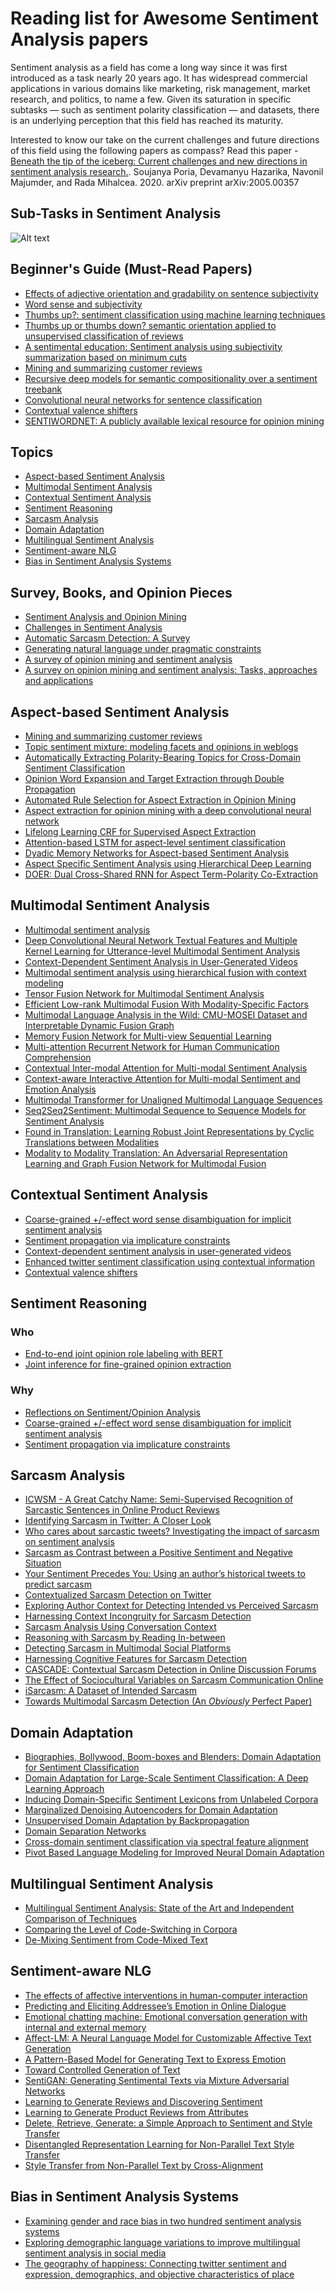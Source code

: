 # Reading list for Awesome Sentiment Analysis papers

Sentiment analysis as a field has come a long way since it was first introduced as a task nearly 20 years ago. It has
widespread commercial applications in various domains like marketing, risk management, market research, and politics, to name a few. Given its saturation in specific subtasks — such as sentiment polarity classification — and datasets, there is an underlying perception that this field has reached its maturity.

Interested to know our take on the current challenges and future directions of this field using the following papers as compass? Read this paper - [Beneath the tip of the iceberg: Current challenges and new directions
in sentiment analysis research.](https://arxiv.org/pdf/2005.00357.pdf). Soujanya Poria, Devamanyu Hazarika, Navonil Majumder, and Rada Mihalcea. 2020. arXiv preprint arXiv:2005.00357 

## Sub-Tasks in Sentiment Analysis

![Alt text](sentiment-flowchart.jpg?raw=true "Title")

## Beginner's Guide (Must-Read Papers)

- [Effects of adjective orientation
and gradability on sentence subjectivity](https://www.aclweb.org/anthology/C00-1044.pdf)
- [Word sense and subjectivity](http://people.cs.pitt.edu/~wiebe/pubs/papers/acl06.pdf)
- [Thumbs up?: sentiment classification using machine learning techniques](https://www.aclweb.org/anthology/W02-1011.pdf)
- [Thumbs up or thumbs down? semantic orientation applied to unsupervised classification of reviews]()
- [A sentimental education: Sentiment analysis using subjectivity summarization based on minimum cuts](https://www.aclweb.org/anthology/P04-1035.pdf)
- [Mining and summarizing customer reviews](https://dl.acm.org/doi/10.1145/1014052.1014073)
- [Recursive deep models for semantic compositionality over a sentiment treebank](https://nlp.stanford.edu/~socherr/EMNLP2013_RNTN.pdf)
- [Convolutional neural networks for sentence classification](https://www.aclweb.org/anthology/D14-1181.pdf)
- [Contextual valence shifters](https://www.aaai.org/Papers/Symposia/Spring/2004/SS-04-07/SS04-07-020.pdf)
- [SENTIWORDNET: A publicly available lexical resource for opinion mining](http://www.esuli.it/publications/LREC2006.pdf)

## Topics
- [Aspect-based Sentiment Analysis](#aspect-based-sentiment-analysis)
- [Multimodal Sentiment Analysis](#multimodal-sentiment-analysis)
- [Contextual Sentiment Analysis](#contextual-sentiment-analysis)
- [Sentiment Reasoning](#sentiment-reasoning)
- [Sarcasm Analysis](#sarcasm-analysis)
- [Domain Adaptation](#domain-adaptation)
- [Multilingual Sentiment Analysis](#multilingual-sentiment-analysis)
- [Sentiment-aware NLG](#sentiment-aware-nlg)
- [Bias in Sentiment Analysis Systems](#bias-in-sentiment-analysis-systems)

## Survey, Books, and Opinion Pieces

-  [Sentiment Analysis and Opinion Mining](https://www.morganclaypool.com/doi/abs/10.2200/s00416ed1v01y201204hlt016)
-  [Challenges in Sentiment Analysis](https://saifmohammad.com/WebDocs/sentiment-challenges.pdf)
-  [Automatic Sarcasm Detection: A Survey](https://dl.acm.org/doi/10.1145/3124420)
-  [Generating natural language under pragmatic constraints](https://dl.acm.org/doi/book/10.5555/535378)
-  [A survey of opinion mining and sentiment analysis](https://link.springer.com/chapter/10.1007/978-1-4614-3223-4_13)
-  [A survey on opinion mining and sentiment analysis: Tasks, approaches and applications](https://www.sciencedirect.com/science/article/pii/S0950705115002336)

## Aspect-based Sentiment Analysis

-  [Mining and summarizing customer reviews](https://dl.acm.org/doi/10.1145/1014052.1014073)
-  [Topic sentiment mixture: modeling facets and opinions in weblogs](https://dl.acm.org/doi/10.1145/1242572.1242596)
-  [Automatically Extracting Polarity-Bearing Topics for Cross-Domain Sentiment Classification](https://www.aclweb.org/anthology/P11-1013/)
-  [Opinion Word Expansion and Target Extraction through Double Propagation](https://www.mitpressjournals.org/doi/pdf/10.1162/coli_a_00034)
-  [Automated Rule Selection for Aspect Extraction in Opinion Mining](https://www.ijcai.org/Proceedings/15/Papers/186.pdf)
-  [Aspect extraction for opinion mining with a deep convolutional neural network](https://www.sentic.net/aspect-extraction-for-opinion-mining.pdf)
-  [Lifelong Learning CRF for Supervised Aspect Extraction](https://doi.org/10.18653/v1/P17-2023)
-  [Attention-based LSTM for aspect-level sentiment classification](https://www.aclweb.org/anthology/D16-1058/)
-  [Dyadic Memory Networks for Aspect-based Sentiment Analysis](https://doi.org/10.1145/3132847.3132936)
-  [Aspect Specific Sentiment Analysis using Hierarchical Deep Learning](http://nyc.lti.cs.cmu.edu/classes/11-741/Papers/lakkaraju-nips-wksp14.pdf)
-  [DOER: Dual Cross-Shared RNN for Aspect Term-Polarity Co-Extraction](https://www.aclweb.org/anthology/P19-1056/)

## Multimodal Sentiment Analysis

-  [Multimodal sentiment analysis](https://dl.acm.org/doi/10.5555/2392963.2392965)
-  [Deep Convolutional Neural Network Textual Features and Multiple Kernel Learning for Utterance-level Multimodal Sentiment Analysis](https://www.aclweb.org/anthology/D15-1303/)
-  [Context-Dependent Sentiment Analysis in User-Generated Videos](https://doi.org/10.18653/v1/P17-1081)
-  [Multimodal sentiment analysis using hierarchical fusion with context modeling](https://doi.org/10.1016/j.knosys.2018.07.041)
-  [Tensor Fusion Network for Multimodal Sentiment Analysis](https://www.aclweb.org/anthology/D17-1115/)
-  [Efficient Low-rank Multimodal Fusion With Modality-Specific Factors](https://www.aclweb.org/anthology/P18-1209/)
-  [Multimodal Language Analysis in the Wild: CMU-MOSEI Dataset and Interpretable Dynamic Fusion Graph](https://www.aclweb.org/anthology/P18-1208/)
-  [Memory Fusion Network for Multi-view Sequential Learning](https://www.aaai.org/ocs/index.php/AAAI/AAAI18/paper/download/17341/16122)
-  [Multi-attention Recurrent Network for Human Communication Comprehension](https://www.aaai.org/ocs/index.php/AAAI/AAAI18/paper/viewPaper/17390)
-  [Contextual Inter-modal Attention for Multi-modal Sentiment Analysis](https://doi.org/10.18653/v1/d18-1382)
-  [Context-aware Interactive Attention for Multi-modal Sentiment and Emotion Analysis](https://doi.org/10.18653/v1/D19-1566)
-  [Multimodal Transformer for Unaligned Multimodal Language Sequences](https://www.aclweb.org/anthology/P19-1656/)
-  [Seq2Seq2Sentiment: Multimodal Sequence to Sequence Models for Sentiment Analysis](https://www.aclweb.org/anthology/W18-3308.pdf)
-  [Found in Translation: Learning Robust Joint Representations by Cyclic Translations between Modalities](https://wvvw.aaai.org/ojs/index.php/AAAI/article/view/4666)
-  [Modality to Modality Translation: An Adversarial Representation Learning and Graph Fusion Network for Multimodal Fusion](http://arxiv.org/abs/1911.07848)

## Contextual Sentiment Analysis

- [Coarse-grained +/-effect word sense disambiguation for implicit sentiment analysis](https://web.eecs.umich.edu/~mihalcea/papers/choi.ieeetac17.pdf)
- [Sentiment propagation via implicature constraints](https://www.aclweb.org/anthology/E14-1040.pdf)
- [Context-dependent sentiment analysis in user-generated videos](https://www.aclweb.org/anthology/P17-1081.pdf)
- [Enhanced twitter sentiment classification using contextual information](https://www.aclweb.org/anthology/W15-2904.pdf)
- [Contextual valence shifters](https://www.aaai.org/Papers/Symposia/Spring/2004/SS-04-07/SS04-07-020.pdf)

## Sentiment Reasoning

### Who 
- [End-to-end joint opinion role labeling with BERT](https://ieeexplore.ieee.org/document/9006119)
- [Joint inference for fine-grained opinion extraction](https://www.aclweb.org/anthology/P13-1161.pdf)
### Why
-  [Reflections on Sentiment/Opinion Analysis](https://www.cs.cmu.edu/~hovy/papers/15sentiment-li-hovy.pdf)
-  [Coarse-grained +/-effect word sense disambiguation for implicit sentiment analysis](https://web.eecs.umich.edu/~mihalcea/papers/choi.ieeetac17.pdf)
-  [Sentiment propagation via implicature constraints](https://www.aclweb.org/anthology/E14-1040.pdf)

## Sarcasm Analysis
-  [ICWSM - A Great Catchy Name: Semi-Supervised Recognition of Sarcastic Sentences in Online Product Reviews](https://www.cs.huji.ac.il/~arir/10-sarcasmAmazonICWSM10.pdf)
-  [Identifying Sarcasm in Twitter: A Closer Look](https://www.aclweb.org/anthology/P11-2102.pdf)
-  [Who cares about sarcastic tweets? Investigating the impact of sarcasm on
sentiment analysis](http://www.lrec-conf.org/proceedings/lrec2014/pdf/67_Paper.pdf)
-  [Sarcasm as Contrast between a Positive Sentiment and Negative Situation](https://www.aclweb.org/anthology/D13-1066.pdf)
-  [Your Sentiment Precedes You: Using an author’s historical tweets to
predict sarcasm](https://www.aclweb.org/anthology/W15-2905.pdf)
-  [Contextualized Sarcasm Detection on Twitter](https://www.aaai.org/ocs/index.php/ICWSM/ICWSM15/paper/download/10538/10445)
-  [Exploring Author Context for Detecting Intended vs Perceived Sarcasm](https://www.aclweb.org/anthology/P19-1275.pdf)
-  [Harnessing Context Incongruity for Sarcasm Detection](https://www.aclweb.org/anthology/P15-2124.pdf)
-  [Sarcasm Analysis Using Conversation Context](https://www.aclweb.org/anthology/J18-4009.pdf)
-  [Reasoning with Sarcasm by Reading In-between](https://www.aclweb.org/anthology/P18-1093.pdf)
-  [Detecting Sarcasm in Multimodal Social Platforms](https://dl.acm.org/doi/10.1145/2964284.2964321)
-  [Harnessing Cognitive Features for Sarcasm Detection](https://www.aclweb.org/anthology/P16-1104.pdf)
-  [CASCADE: Contextual Sarcasm Detection in Online Discussion Forums](https://www.aclweb.org/anthology/C18-1156.pdf)
-  [The Effect of Sociocultural Variables on Sarcasm Communication Online](https://arxiv.org/pdf/2004.04945.pdf)
-  [iSarcasm: A Dataset of Intended Sarcasm](https://arxiv.org/pdf/1911.03123.pdf)
-  [Towards Multimodal Sarcasm Detection (An _Obviously_ Perfect Paper)](https://www.aclweb.org/anthology/P19-1455.pdf)


## Domain Adaptation

-  [Biographies, Bollywood, Boom-boxes and Blenders: Domain Adaptation for Sentiment Classification](https://www.aclweb.org/anthology/P07-1056.pdf)
-  [Domain Adaptation for Large-Scale Sentiment Classification: A Deep Learning Approach](http://www.icml-2011.org/papers/342_icmlpaper.pdf)
-  [Inducing Domain-Specific Sentiment Lexicons from Unlabeled Corpora](https://www.aclweb.org/anthology/D16-1057/)
-  [Marginalized Denoising Autoencoders for Domain Adaptation](https://dl.acm.org/doi/10.5555/3042573.3042781)
-  [Unsupervised Domain Adaptation by Backpropagation](http://proceedings.mlr.press/v37/ganin15.pdf)
-  [Domain Separation Networks](http://papers.nips.cc/paper/6254-domain-separation-networks)
-  [Cross-domain sentiment classification via spectral feature alignment](https://dl.acm.org/doi/10.1145/1772690.1772767)
-  [Pivot Based Language Modeling for Improved Neural Domain Adaptation](https://www.aclweb.org/anthology/N18-1112/)

## Multilingual Sentiment Analysis

-  [Multilingual Sentiment Analysis: State of the Art and Independent Comparison of Techniques](https://doi.org/10.1007/s12559-016-9421-9)
-  [Comparing the Level of Code-Switching in Corpora](http://www.lrec-conf.org/proceedings/lrec2016/pdf/669_Paper.pdf)
-  [De-Mixing Sentiment from Code-Mixed Text](https://www.aclweb.org/anthology/P19-2052.pdf)

## Sentiment-aware NLG

-  [The effects of affective interventions in human-computer interaction](https://academic.oup.com/iwc/article/16/2/295/723724)
-  [Predicting and Eliciting Addressee’s Emotion in Online Dialogue](https://www.aclweb.org/anthology/P13-1095.pdf)
-  [Emotional chatting machine: Emotional conversation generation with internal and external memory](https://www.aaai.org/ocs/index.php/AAAI/AAAI18/paper/download/16455/15753)
-  [Affect-LM: A Neural Language Model for Customizable Affective Text Generation](https://www.aclweb.org/anthology/P17-1059/)
-  [A Pattern-Based Model for Generating Text to Express Emotion](https://link.springer.com/chapter/10.1007/978-3-642-24571-8_2)
-  [Toward Controlled Generation of Text](http://proceedings.mlr.press/v70/hu17e.html)
-  [SentiGAN: Generating Sentimental Texts via Mixture Adversarial Networks](https://www.ijcai.org/Proceedings/2018/0618.pdf)
-  [Learning to Generate Reviews and Discovering Sentiment](https://arxiv.org/abs/1704.01444)
-  [Learning to Generate Product Reviews from Attributes](https://www.aclweb.org/anthology/E17-1059/)
-  [Delete, Retrieve, Generate: a Simple Approach to Sentiment and Style Transfer](https://www.aclweb.org/anthology/N18-1169/)
-  [Disentangled Representation Learning for Non-Parallel Text Style Transfer](https://www.aclweb.org/anthology/P19-1041/)
-  [Style Transfer from Non-Parallel Text by Cross-Alignment](https://papers.nips.cc/paper/7259-style-transfer-from-non-parallel-text-by-cross-alignment.pdf)

## Bias in Sentiment Analysis Systems

- [Examining gender and race bias in two hundred sentiment analysis systems](https://www.aclweb.org/anthology/S18-2005.pdf)
- [Exploring demographic language variations to improve multilingual sentiment analysis in social media](https://www.aclweb.org/anthology/D13-1187.pdf)
- [The geography of happiness: Connecting twitter sentiment and expression, demographics, and objective characteristics of place](https://journals.plos.org/plosone/article?id=10.1371/journal.pone.0064417)



